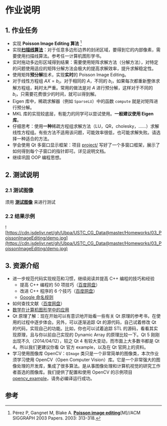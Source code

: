 # 作业说明

## 1. 作业任务

- 实现 **Poisson Image Editing 算法** [^03Perez] 
- 实现[**扫描线算法**](ScanningLine.md)：对于任意多边形边界的封闭区域，要得到它的内部像素，需要使用扫描线算法。参考任一计算机图形学书。
- 实时拖动多边形区域得到结果：需要使用矩阵求解方法（分解方法），对特定的问题使用适应的矩阵分解方法会极大的提高求解效率，提升求解稳定性。
- 使用矩阵**预分解**技术，实现**实时**的 Poisson Image Editing。
- 对于线性方程组 $AX=b_i$，对于相同的 $A$，不同的 $b_i$，如果每次都重新整体求解方程组，耗时太严重。常用的做法是对 $A$ 进行预分解，这样对于不同的 $b_i$，只需要花费很少的时间，就可以得到解。
- Eigen 库中，稀疏求解器（例如 `SparseLU`）中的函数 `compute` 就是对矩阵进行预分解。
- MKL 库的实现较底层，有能力的同学可以尝试使用。**一般建议使用 Eigen 库**。
- 仔细思考：使用**一种**稀疏方程组求解方法（LU，QR，cholesky，……）求解线性方程组。有些方法不适用该问题，可能效率很低，也可能求解失败。请选择一种适合的方法。
- 学会使用 Qt 多窗口显示框架：项目 [project/](../project/)  写好了一个多窗口框架，展示了如何得到每个子窗口的指针即可。详见说明文档。
- 继续巩固 OOP 编程思想。

## 2. 测试说明

### 2.1 测试图像

须用 [**测试图像**](../project/data/) 来进行测试

### 2.2 结果示例

![https://cdn.jsdelivr.net/gh/Ubpa/USTC_CG_Data@master/Homeworks/03_PoissonImageEditing/demo.jpg](https://cdn.jsdelivr.net/gh/Ubpa/USTC_CG_Data@master/Homeworks/03_PoissonImageEditing/demo.jpg)

## 3. 资源介绍

- 进一步规范代码实现规范和习惯，继续阅读并提高 C++ 编程的技巧和经验
  - 提高 C++ 编程的 50 项技巧（[百度网盘](http://pan.baidu.com/s/1gdECTBd)）
  - 改进 C++ 程序的 6 个技巧（[百度网盘](http://pan.baidu.com/s/1ntNojhf)）
  - [Google 命名规则](http://zh-google-styleguide-fix.readthedocs.org/en/latest/google-cpp-styleguide/naming.html) 
- 如何查找文献（[百度网盘](http://pan.baidu.com/s/1o6z56T8)）
- [数学在计算机图形学中的应用](http://staff.ustc.edu.cn/~lgliu/Resources/CG/Math_for_CG_Turk_CN.htm) 
- Qt 原理了解：现在开始可以有意识地开始看一些有关 Qt 原理的参考书，在使用的过程中逐步体会。另外，可以逐渐追踪 Qt 的源代码，自己试着修改 Qt 的代码，实现自己的功能。比如，你也可以试着追踪 STL 的源码，看看其实现原理，且与你以前自己实现的 Dynamic Array 的原理比较一下。Qt 5 刚刚出现不久（2014/04/12），较之 Qt 4 有较大变动，而市面上大多数书都是 Qt 4。所以我们更建议你看 Qt 官方 example，以及在 Qt 官网上的资料。
- 学习使用图像库 OpenCV：`QImage` 类只是一个非常简单的图像类，本次作业须学习使用 OpenCV（Open Computer Vision）库。它是一个非常强大的图像处理的开发库，集成了很多算法。是从事图像处理和计算机视觉的研究工作者首选的图像库。我们提供了配置和使用 OpenCV 的示例项目 [opencv_example](opencv_example/)，请务必编译运行成功。

## 参考

[^03Perez]: Pérez P, Gangnet M, Blake A. [**Poisson image editing**](http://citeseerx.ist.psu.edu/viewdoc/download;jsessionid=3E90823236109B11FC90C49DCA2679D5?doi=10.1.1.133.6932&rep=rep1&type=pdf)[M]//ACM SIGGRAPH 2003 Papers. 2003: 313-318.

